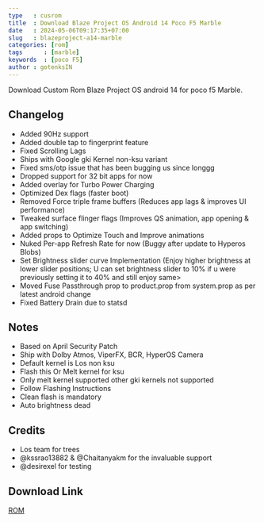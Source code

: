 ```yaml
---
type   : cusrom
title  : Download Blaze Project OS Android 14 Poco F5 Marble
date   : 2024-05-06T09:17:35+07:00
slug   : blazeproject-a14-marble
categories: [rom]
tags      : [marble]
keywords  : [poco F5]
author : gotenksIN
---
```


Download Custom Rom Blaze Project OS android 14  for poco f5 Marble.

## Changelog
- Added 90Hz support
- Added double tap to fingerprint feature
- Fixed Scrolling Lags
- Ships with Google gki Kernel non-ksu variant
- Fixed sms/otp issue that has been bugging us since longgg
- Dropped support for 32 bit apps for now
- Added overlay for Turbo Power Charging
- Optimized Dex flags (faster boot)
- Removed Force triple frame buffers (Reduces app lags & improves UI performance)
- Tweaked surface flinger flags (Improves QS animation, app opening & app switching)
- Added props to Optimize Touch and Improve animations
- Nuked Per-app Refresh Rate for now (Buggy after update to Hyperos Blobs)
- Set Brightness slider curve Implementation (Enjoy higher brightness at lower slider positions; U can set brightness slider to 10% if u were previously setting it to 40% and still enjoy same>
- Moved Fuse Passthrough prop to product.prop from system.prop as per latest android change
- Fixed Battery Drain due to statsd

## Notes
- Based on April Security Patch
- Ship with Dolby Atmos, ViperFX, BCR, HyperOS Camera
- Default kernel is Los non ksu
- Flash this Or Melt kernel for ksu
- Only melt kernel supported other gki kernels not supported
- Follow Flashing Instructions
- Clean flash is mandatory
- Auto brightness dead

## Credits
- Los team for trees
- @kssrao13882 & @Chaitanyakm for the invaluable support 
- @desirexel for testing


## Download Link
[ROM](https://www.pling.com/p/2111955/)

